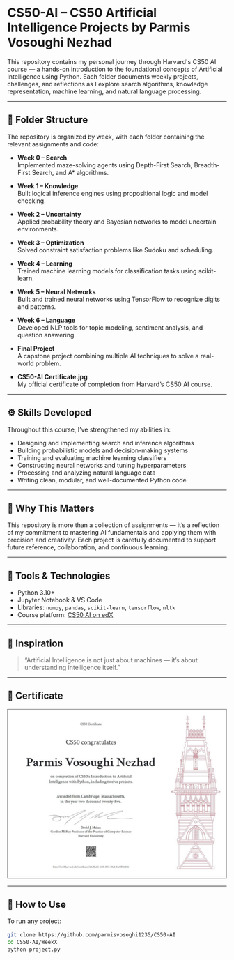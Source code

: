 

#  CS50-AI – CS50 Artificial Intelligence Projects by Parmis Vosoughi Nezhad

This repository contains my personal journey through Harvard's CS50 AI course — a hands-on introduction to the foundational concepts of Artificial Intelligence using Python. Each folder documents weekly projects, challenges, and reflections as I explore search algorithms, knowledge representation, machine learning, and natural language processing.

---

## 📁 Folder Structure

The repository is organized by week, with each folder containing the relevant assignments and code:

- **Week 0 – Search**  
  Implemented maze-solving agents using Depth-First Search, Breadth-First Search, and A* algorithms.

- **Week 1 – Knowledge**  
  Built logical inference engines using propositional logic and model checking.

- **Week 2 – Uncertainty**  
  Applied probability theory and Bayesian networks to model uncertain environments.

- **Week 3 – Optimization**  
  Solved constraint satisfaction problems like Sudoku and scheduling.

- **Week 4 – Learning**  
  Trained machine learning models for classification tasks using scikit-learn.

- **Week 5 – Neural Networks**  
  Built and trained neural networks using TensorFlow to recognize digits and patterns.

- **Week 6 – Language**  
  Developed NLP tools for topic modeling, sentiment analysis, and question answering.

- **Final Project**  
  A capstone project combining multiple AI techniques to solve a real-world problem.

- **CS50-AI Certificate.jpg**  
  My official certificate of completion from Harvard’s CS50 AI course.

---

## ⚙️ Skills Developed

Throughout this course, I’ve strengthened my abilities in:

- Designing and implementing search and inference algorithms
- Building probabilistic models and decision-making systems
- Training and evaluating machine learning classifiers
- Constructing neural networks and tuning hyperparameters
- Processing and analyzing natural language data
- Writing clean, modular, and well-documented Python code

---

## 🎯 Why This Matters

This repository is more than a collection of assignments — it’s a reflection of my commitment to mastering AI fundamentals and applying them with precision and creativity. Each project is carefully documented to support future reference, collaboration, and continuous learning.

---

## 🧩 Tools & Technologies

- Python 3.10+
- Jupyter Notebook & VS Code
- Libraries: `numpy`, `pandas`, `scikit-learn`, `tensorflow`, `nltk`
- Course platform: [CS50 AI on edX](https://cs50.harvard.edu/ai/)

---

## 📝 Inspiration

> “Artificial Intelligence is not just about machines — it’s about understanding intelligence itself.”

---

## 📜 Certificate

![CS50-AI Certificate](CS50-AI%20Certificate.jpg)

---

## 📌 How to Use

To run any project:

```bash
git clone https://github.com/parmisvosoghi1235/CS50-AI
cd CS50-AI/WeekX
python project.py
```





